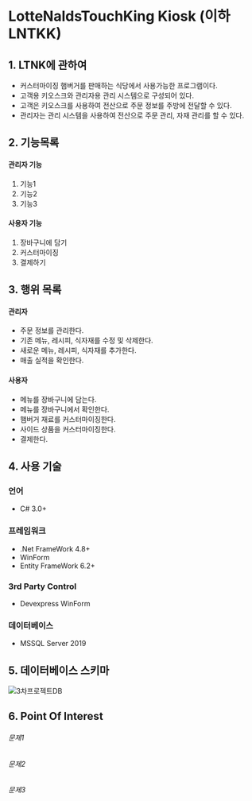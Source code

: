 # LotteNaldsTouchKing Kiosk (이하 LNTKK)


 ## 1. LTNK에 관하여
* 커스터마이징 햄버거를 판매하는 식당에서 사용가능한 프로그램이다.
* 고객용 키오스크와 관리자용 관리 시스템으로 구성되어 있다. 
* 고객은 키오스크를 사용하여 전산으로 주문 정보를 주방에 전달할 수 있다.
* 관리자는 관리 시스템을 사용하여 전산으로 주문 관리, 자재 관리를 할 수 있다.



## 2. 기능목록
#### 관리자 기능
1. 기능1
2. 기능2
3. 기능3
#### 사용자 기능
1. 장바구니에 담기
2. 커스터마이징 
3. 결제하기

   
   

## 3. 행위 목록
#### 관리자
- 주문 정보를 관리한다.
- 기존 메뉴, 레시피, 식자재를 수정 및 삭제한다.
- 새로운 메뉴, 레시피, 식자재를 추가한다.
- 매출 실적을 확인한다.

#### 사용자
- 메뉴를 장바구니에 담는다.
- 메뉴를 장바구니에서 확인한다.
- 햄버거 재료를 커스터마이징한다.
- 사이드 상품을 커스터마이징한다.
- 결제한다.


## 4. 사용 기술
### 언어
 - C# 3.0+
### 프레임워크
 - .Net FrameWork 4.8+
 - WinForm
 - Entity FrameWork 6.2+
### 3rd Party Control
 - Devexpress WinForm
### 데이터베이스
 - MSSQL Server 2019



## 5. 데이터베이스 스키마
![3차프로젝트DB](https://user-images.githubusercontent.com/63761587/89601718-2b3ce700-d8a0-11ea-9536-92203291b205.png)



## 6. Point Of Interest
###### 문제1
###### 문제2
###### 문제3
